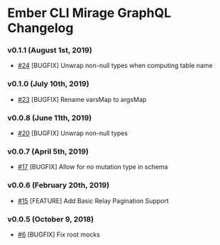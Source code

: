 # Ember CLI Mirage GraphQL Changelog

### v0.1.1 (August 1st, 2019)

* [#24](https://github.com/kloeckner-i/ember-cli-mirage-graphql/pull/24) [BUGFIX] Unwrap non-null types when computing table name

### v0.1.0 (July 10th, 2019)

* [#23](https://github.com/kloeckner-i/ember-cli-mirage-graphql/pull/23) [BUGFIX] Rename varsMap to argsMap

### v0.0.8 (June 11th, 2019)

* [#20](https://github.com/kloeckner-i/ember-cli-mirage-graphql/pull/20) [BUGFIX] Unwrap non-null types

### v0.0.7 (April 5th, 2019)

* [#17](https://github.com/kloeckner-i/ember-cli-mirage-graphql/pull/17) [BUGFIX] Allow for no mutation type in schema

### v0.0.6 (February 20th, 2019)

* [#15](https://github.com/kloeckner-i/ember-cli-mirage-graphql/pull/15) [FEATURE] Add Basic Relay Pagination Support

### v0.0.5 (October 9, 2018)

* [#6](https://github.com/kloeckner-i/ember-cli-mirage-graphql/pull/6) [BUGFIX] Fix root mocks
